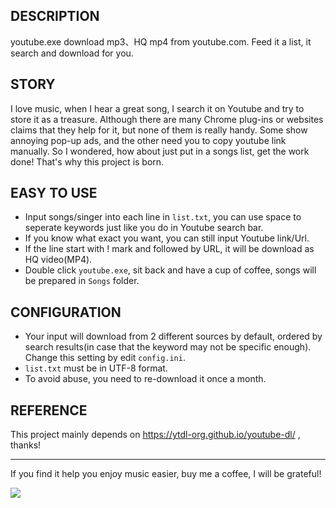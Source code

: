 ## DESCRIPTION ##
youtube.exe download mp3、HQ mp4 from youtube.com. Feed it a list, it search and download for you.

## STORY ##
I love music, when I hear a great song, I search it on Youtube and try to store it as a treasure. Although there are many Chrome plug-ins or websites claims that they help for it, but none of them is really handy. Some show annoying pop-up ads, and the other need you to copy youtube link manually. So I wondered, how about just put in a songs list, get the work done! That's why this project is born.

## EASY TO USE ##
- Input songs/singer into each line in `list.txt`, you can use space to seperate keywords just like you do in Youtube search bar.
- If you know what exact you want, you can still input Youtube link/Url.
- If the line start with ! mark and followed by URL, it will be download as HQ video(MP4).
- Double click `youtube.exe`, sit back and have a cup of coffee, songs will be prepared in `Songs` folder. 


## CONFIGURATION ##
- Your input will download from 2 different sources by default, ordered by search results(in case that the keyword may not be specific enough). Change this setting by edit `config.ini`.
- `list.txt` must be in UTF-8 format.
- To avoid abuse, you need to re-download it once a month.

## REFERENCE ##
This project mainly depends on https://ytdl-org.github.io/youtube-dl/ , thanks!



----------

If you find it help you enjoy music easier, buy me a coffee, I will be grateful!

[![](https://www.paypalobjects.com/en_US/i/btn/btn_donateCC_LG.gif)](https://www.paypal.com/cgi-bin/webscr?cmd=_s-xclick&hosted_button_id=GJBU4VYZCULTG)



